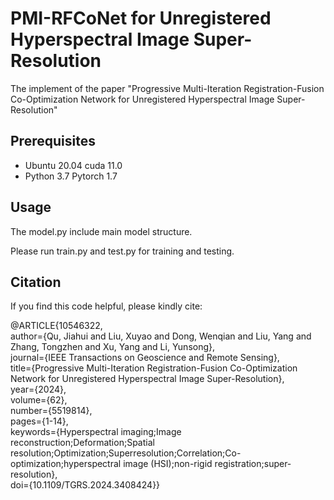 # PMI-RFCoNet for Unregistered Hyperspectral Image Super-Resolution
The implement of the paper "Progressive Multi-Iteration Registration-Fusion Co-Optimization Network for Unregistered Hyperspectral Image Super-Resolution"

## Prerequisites
- Ubuntu 20.04 cuda 11.0
- Python 3.7 Pytorch 1.7

## Usage
The model.py include main model structure.

Please run train.py and test.py for training and testing.

## Citation
If you find this code helpful, please kindly cite:

@ARTICLE{10546322,  
  author={Qu, Jiahui and Liu, Xuyao and Dong, Wenqian and Liu, Yang and Zhang, Tongzhen and Xu, Yang and Li, Yunsong},  
  journal={IEEE Transactions on Geoscience and Remote Sensing},     
  title={Progressive Multi-Iteration Registration-Fusion Co-Optimization Network for Unregistered Hyperspectral Image Super-Resolution},   
  year={2024},  
  volume={62},  
  number={5519814},  
  pages={1-14},  
  keywords={Hyperspectral imaging;Image reconstruction;Deformation;Spatial resolution;Optimization;Superresolution;Correlation;Co-optimization;hyperspectral image (HSI);non-rigid registration;super-resolution},  
  doi={10.1109/TGRS.2024.3408424}}  

